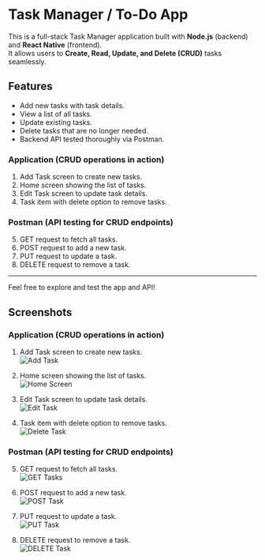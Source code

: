 # Task Manager / To-Do App

This is a full-stack Task Manager application built with **Node.js** (backend) and **React Native** (frontend).  
It allows users to **Create, Read, Update, and Delete (CRUD)** tasks seamlessly.

## Features
- Add new tasks with task details.
- View a list of all tasks.
- Update existing tasks.
- Delete tasks that are no longer needed.
- Backend API tested thoroughly via Postman.


### Application (CRUD operations in action)
1. Add Task screen to create new tasks.  
2. Home screen showing the list of tasks.  
3. Edit Task screen to update task details.  
4. Task item with delete option to remove tasks.

### Postman (API testing for CRUD endpoints)
5. GET request to fetch all tasks.  
6. POST request to add a new task.  
7. PUT request to update a task.  
8. DELETE request to remove a task.

---

Feel free to explore and test the app and API!



## Screenshots

### Application (CRUD operations in action)
1. Add Task screen to create new tasks.  
![Add Task](./assets/pic1.PNG)

2. Home screen showing the list of tasks.  
![Home Screen](./assets/pic2.PNG)

3. Edit Task screen to update task details.  
![Edit Task](./assets/pic3.PNG)

4. Task item with delete option to remove tasks.  
![Delete Task](./assets/pic4.PNG)

### Postman (API testing for CRUD endpoints)
5. GET request to fetch all tasks.  
![GET Tasks](./assets/pic5.PNG)

6. POST request to add a new task.  
![POST Task](./assets/pic6.PNG)

7. PUT request to update a task.  
![PUT Task](./assets/pic7.PNG)

8. DELETE request to remove a task.  
![DELETE Task](./assets/pic8.PNG)
